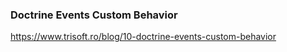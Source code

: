 ### Doctrine Events Custom Behavior

https://www.trisoft.ro/blog/10-doctrine-events-custom-behavior
